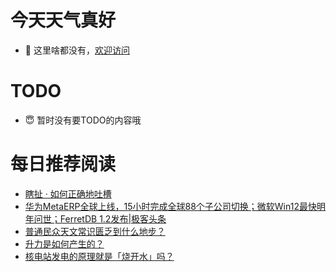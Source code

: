 # 今天天气真好
- 👋 这里啥都没有，[欢迎访问](https://zhangfeng-ola.github.io/)
<!---
- 👀 I’m interested in ...
- 🌱 I’m currently learning ...
- 💞️ I’m looking to collaborate on ...
- 📫 How to reach me ...
- 😇 I'm doing something ...

--->

# TODO 
- 😇 暂时没有要TODO的内容哦

<!---
zhangfeng-ola/zhangfeng-ola is a ✨ special ✨ repository because its `README.md` (this file) appears on your GitHub profile.
You can click the Preview link to take a look at your changes.
--->

# 每日推荐阅读
<!-- BLOG-POST-LIST:START -->
- [瞎扯 · 如何正确地吐槽](https://daily.zhihu.com/story/9761885)
- [华为MetaERP全球上线，15小时完成全球88个子公司切换；微软Win12最快明年问世；FerretDB 1.2发布|极客头条](https://blog.csdn.net/weixin_39786569/article/details/130820420)
- [普通民众天文常识匮乏到什么地步？](https://daily.zhihu.com/story/9761800)
- [升力是如何产生的？](https://daily.zhihu.com/story/9761831)
- [核电站发电的原理就是「烧开水」吗？](https://daily.zhihu.com/story/9761839)
<!-- BLOG-POST-LIST:END -->
